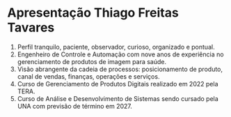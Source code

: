 # Apresentação Thiago Freitas Tavares

1. Perfil tranquilo, paciente, observador, curioso, organizado e pontual.
2. Engenheiro de Controle e Automação com nove anos de experiência no gerenciamento de produtos de imagem para saúde. 
3. Visão abrangente da cadeia de processos: posicionamento de produto, canal de vendas, finanças, operações e serviços.
4. Curso de Gerenciamento de Produtos Digitais realizado em 2022 pela TERA.
5. Curso de Análise e Desenvolvimento de Sistemas sendo cursado pela UNA com previsão de término em 2027.
